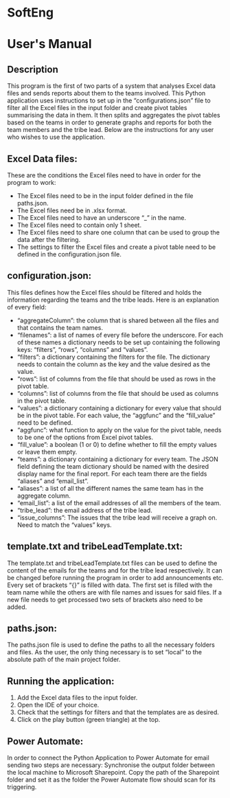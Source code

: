 # SoftEng
# User's Manual

## Description
This program is the first of two parts of a system that analyses Excel data files and sends reports about them to the teams involved.
This Python application uses instructions to set up in the “configurations.json” file to filter all the Excel files in the input folder and create pivot tables summarising the data in them.
It then splits and aggregates the pivot tables based on the teams in order to generate graphs and reports for both the team members and the tribe lead. 
Below are the instructions for any user who wishes to use the application.

## Excel Data files:
These are the conditions the Excel files need to have in order for the program to work:
* The Excel files need to be in the input folder defined in the file paths.json.
* The Excel files need be in .xlsx format.
* The Excel files need to have an underscore “_” in the name.
* The Excel files need to contain only 1 sheet.
* The Excel files need to share one column that can be used to group the data after the filtering.
* The settings to filter the Excel files and create a pivot table need to be defined in the configuration.json file.

## configuration.json:
This files defines how the Excel files should be filtered and holds the information regarding the teams and the tribe leads. Here is an explanation of every field:
* “aggregateColumn”: the column that is shared between all the files and that contains the team names.
* “filenames”: a list of names of every file before the underscore. For each of these names a dictionary needs to be set up containing the following keys: “filters”, “rows”, “columns” and “values”.
* “filters”: a dictionary containing the filters for the file. The dictionary needs to contain the column as the key and the value desired as the value.
* “rows”: list of columns from the file that should be used as rows in the pivot table.
* “columns”: list of columns from the file that should be used as columns in the pivot table.
* “values”: a dictionary containing a dictionary for every value that should be in the pivot table. For each value, the “aggfunc” and the “fill_value” need to be defined.
* “aggfunc”: what function to apply on the value for the pivot table, needs to be one of the options from Excel pivot tables.
* “fill_value”: a boolean (1 or 0) to define whether to fill the empty values or leave them empty.
* “teams”: a dictionary containing a dictionary for every team. The JSON field defining the team dictionary should be named with the desired display name for the final report. For each team there are the fields “aliases” and “email_list”.
* “aliases”: a list of all the different names the same team has in the aggregate column.
* “email_list”: a list of the email addresses of all the members of the team.
* “tribe_lead”: the email address of the tribe lead.
* “issue_columns”: The issues that the tribe lead will receive a graph on. Need to match the “values” keys.

## template.txt and tribeLeadTemplate.txt:
The template.txt and tribeLeadTemplate.txt files can be used to define the content of the emails for the teams and for the tribe lead respectively.
It can be changed before running the program in order to add announcements etc.
Every set of brackets “{}” is filled with data. The first set is filled with the team name while the others are with file names and issues for said files. 
If a new file needs to get processed two sets of brackets also need to be added.

## paths.json:
The paths.json file is used to define the paths to all the necessary folders and files.
As the user, the only thing necessary is to set “local” to the absolute path of the main project folder.

## Running the application:
1. Add the Excel data files to the input folder.
2. Open the IDE of your choice.
3. Check that the settings for filters and that the templates are as desired.
4. Click on the play button (green triangle) at the top.

## Power Automate:
In order to connect the Python Application to Power Automate for email sending two steps are necessary:
Synchronise the output folder between the local machine to Microsoft Sharepoint.
Copy the path of the Sharepoint folder and set it as the folder the Power Automate flow should scan for its triggering.